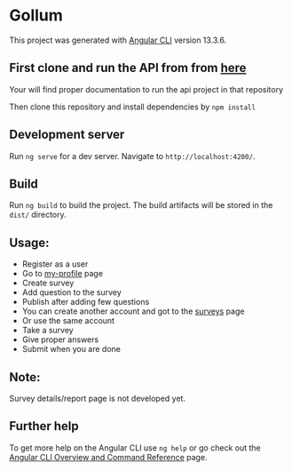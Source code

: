 # Gollum

This project was generated with [Angular CLI](https://github.com/angular/angular-cli) version 13.3.6.

## First clone and run the API from from [here](https://github.com/sagir/gollum-api)

Your will find proper documentation to run the api project in that repository

Then clone this repository and install dependencies by `npm install`

## Development server

Run `ng serve` for a dev server. Navigate to `http://localhost:4200/`.

## Build

Run `ng build` to build the project. The build artifacts will be stored in the `dist/` directory.

## Usage:

- Register as a user
- Go to [my-profile](http://localhost:4200/my-profile) page
- Create survey
- Add question to the survey
- Publish after adding few questions
- You can create another account and got to the [surveys](http://localhost:4200/surveys) page
- Or use the same account
- Take a survey
- Give proper answers
- Submit when you are done

## Note:

Survey details/report page is not developed yet.

## Further help

To get more help on the Angular CLI use `ng help` or go check out the [Angular CLI Overview and Command Reference](https://angular.io/cli) page.
